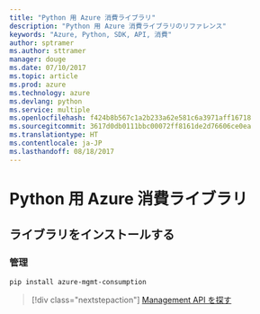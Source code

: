 ```yaml
---
title: "Python 用 Azure 消費ライブラリ"
description: "Python 用 Azure 消費ライブラリのリファレンス"
keywords: "Azure, Python, SDK, API, 消費"
author: sptramer
ms.author: sttramer
manager: douge
ms.date: 07/10/2017
ms.topic: article
ms.prod: azure
ms.technology: azure
ms.devlang: python
ms.service: multiple
ms.openlocfilehash: f424b8b567c1a2b233a62e581c6a3971aff16718
ms.sourcegitcommit: 3617d0db0111bbc00072ff8161de2d76606ce0ea
ms.translationtype: HT
ms.contentlocale: ja-JP
ms.lasthandoff: 08/18/2017
---
```

# <a name="azure-consumption-libraries-for-python"></a>Python 用 Azure 消費ライブラリ

## <a name="install-the-libraries"></a>ライブラリをインストールする


### <a name="management"></a>管理

```bash
pip install azure-mgmt-consumption
```
> [!div class="nextstepaction"]
> [Management API を探す](/python/api/overview/azure/consumption/managementlibrary)